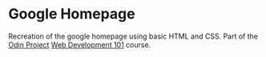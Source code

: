 # Google Homepage

Recreation of the google homepage using basic HTML and CSS. Part of the [Odin Project](https://www.theodinproject.com/) [Web Development 101](https://www.theodinproject.com/courses/web-development-101/lessons/html-css) course.